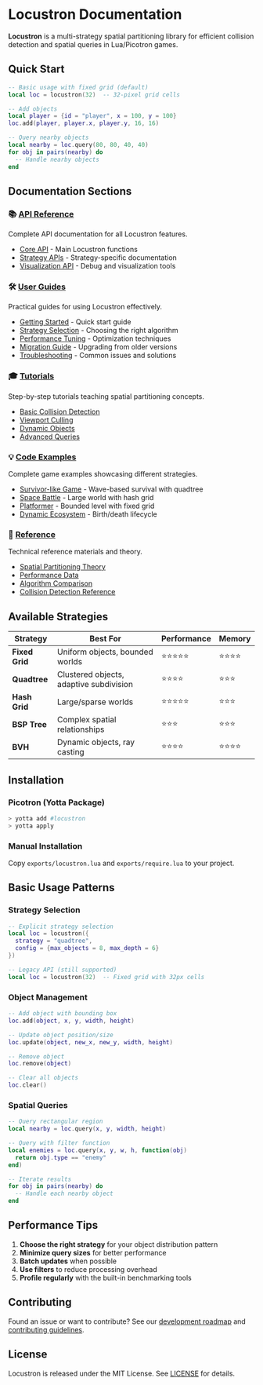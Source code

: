 # Locustron Documentation

**Locustron** is a multi-strategy spatial partitioning library for efficient collision detection and spatial queries in Lua/Picotron games.

## Quick Start

```lua
-- Basic usage with fixed grid (default)
local loc = locustron(32)  -- 32-pixel grid cells

-- Add objects
local player = {id = "player", x = 100, y = 100}
loc.add(player, player.x, player.y, 16, 16)

-- Query nearby objects
local nearby = loc.query(80, 80, 40, 40)
for obj in pairs(nearby) do
  -- Handle nearby objects
end
```

## Documentation Sections

### 📚 [API Reference](api/)

Complete API documentation for all Locustron features.

- [Core API](api/core-api.md) - Main Locustron functions
- [Strategy APIs](api/strategies/) - Strategy-specific documentation
- [Visualization API](api/visualization.md) - Debug and visualization tools

### 🛠️ [User Guides](guides/)

Practical guides for using Locustron effectively.

- [Getting Started](guides/getting-started.md) - Quick start guide
- [Strategy Selection](guides/strategy-selection.md) - Choosing the right algorithm
- [Performance Tuning](guides/performance-tuning.md) - Optimization techniques
- [Migration Guide](guides/migration-guide.md) - Upgrading from older versions
- [Troubleshooting](guides/troubleshooting.md) - Common issues and solutions

### 🎓 [Tutorials](tutorials/)

Step-by-step tutorials teaching spatial partitioning concepts.

- [Basic Collision Detection](tutorials/basic-collision.md)
- [Viewport Culling](tutorials/viewport-culling.md)
- [Dynamic Objects](tutorials/dynamic-objects.md)
- [Advanced Queries](tutorials/advanced-queries.md)

### 💡 [Code Examples](examples/)

Complete game examples showcasing different strategies.

- [Survivor-like Game](examples/survivor-like.lua) - Wave-based survival with quadtree
- [Space Battle](examples/space-battle.lua) - Large world with hash grid
- [Platformer](examples/platformer.lua) - Bounded level with fixed grid
- [Dynamic Ecosystem](examples/dynamic-ecosystem.lua) - Birth/death lifecycle

### 📖 [Reference](reference/)

Technical reference materials and theory.

- [Spatial Partitioning Theory](reference/spatial-partitioning.md)
- [Performance Data](reference/performance-data.md)
- [Algorithm Comparison](reference/algorithm-comparison.md)
- [Collision Detection Reference](reference/collision-detection-reference.md)

## Available Strategies

| Strategy | Best For | Performance | Memory |
|----------|----------|-------------|--------|
| **Fixed Grid** | Uniform objects, bounded worlds | ⭐⭐⭐⭐⭐ | ⭐⭐⭐⭐ |
| **Quadtree** | Clustered objects, adaptive subdivision | ⭐⭐⭐⭐ | ⭐⭐⭐ |
| **Hash Grid** | Large/sparse worlds | ⭐⭐⭐⭐⭐ | ⭐⭐⭐ |
| **BSP Tree** | Complex spatial relationships | ⭐⭐⭐ | ⭐⭐⭐ |
| **BVH** | Dynamic objects, ray casting | ⭐⭐⭐⭐ | ⭐⭐⭐⭐ |

## Installation

### Picotron (Yotta Package)

```bash
> yotta add #locustron
> yotta apply
```

### Manual Installation

Copy `exports/locustron.lua` and `exports/require.lua` to your project.

## Basic Usage Patterns

### Strategy Selection

```lua
-- Explicit strategy selection
local loc = locustron({
  strategy = "quadtree",
  config = {max_objects = 8, max_depth = 6}
})

-- Legacy API (still supported)
local loc = locustron(32)  -- Fixed grid with 32px cells
```

### Object Management

```lua
-- Add object with bounding box
loc.add(object, x, y, width, height)

-- Update object position/size
loc.update(object, new_x, new_y, width, height)

-- Remove object
loc.remove(object)

-- Clear all objects
loc.clear()
```

### Spatial Queries

```lua
-- Query rectangular region
local nearby = loc.query(x, y, width, height)

-- Query with filter function
local enemies = loc.query(x, y, w, h, function(obj)
  return obj.type == "enemy"
end)

-- Iterate results
for obj in pairs(nearby) do
  -- Handle each nearby object
end
```

## Performance Tips

1. **Choose the right strategy** for your object distribution pattern
2. **Minimize query sizes** for better performance
3. **Batch updates** when possible
4. **Use filters** to reduce processing overhead
5. **Profile regularly** with the built-in benchmarking tools

## Contributing

Found an issue or want to contribute? See our [development roadmap](../dev/ROADMAP.md) and [contributing guidelines](../CONTRIBUTING.md).

## License

Locustron is released under the MIT License. See [LICENSE](../LICENSE) for details.
